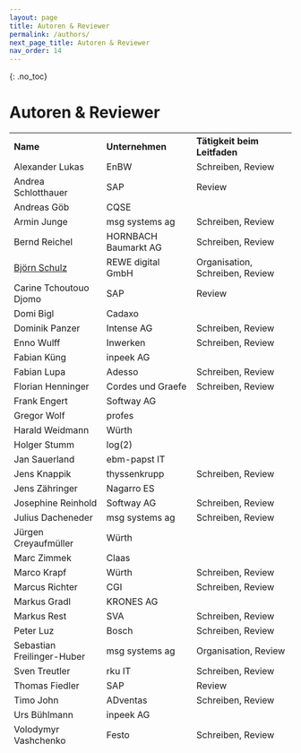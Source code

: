 ```yaml
---
layout: page
title: Autoren & Reviewer
permalink: /authors/
next_page_title: Autoren & Reviewer
nav_order: 14
---
```


{: .no_toc}
# Autoren & Reviewer

<table>
<thead>
<tr class="header">
<th style="text-align: left">Name</th>
<th style="text-align: left">Unternehmen</th>
<th style="text-align: left">Tätigkeit beim Leitfaden</th>
</tr>

<tr class="odd">
<td>Alexander Lukas</td>
<td>EnBW</td>
<td>Schreiben, Review</td>
</tr>
<tr class="header">
<td>Andrea Schlotthauer</td>
<td>SAP</td>
<td>Review</td>
</tr>
<tr class="odd">
<td>Andreas Göb</td>
<td>CQSE</td>
<td></td>
</tr>
<tr class="header">
<td>Armin Junge</td>
<td>msg systems ag</td>
<td>Schreiben, Review</td>
</tr>
<tr class="odd">
<td>Bernd Reichel</td>
<td>HORNBACH Baumarkt AG</td>
<td>Schreiben, Review</td>
</tr>
<tr class="header">
<td><a href="https://www.linkedin.com/in/bjoern-schulz-swh/">Björn Schulz</a></td>
<td>REWE digital GmbH</td>
<td>Organisation, Schreiben, Review</td>
</tr>
<tr class="odd">
<td>Carine Tchoutouo Djomo</td>
<td>SAP</td>
<td>Review</td>
</tr>
<tr class="header">
<td>Domi Bigl</td>
<td>Cadaxo</td>
<td></td>
</tr>
<tr class="odd">
<td>Dominik Panzer</td>
<td>Intense AG</td>
<td>Schreiben, Review</td>
</tr>
<tr class="header">
<td>Enno Wulff</td>
<td>Inwerken</td>
<td>Schreiben, Review</td>
</tr>
<tr class="odd">
<td>Fabian Küng</td>
<td>inpeek AG</td>
<td></td>
</tr>
<tr class="header">
<td>Fabian Lupa</td>
<td>Adesso</td>
<td>Schreiben, Review</td>
</tr>
<tr class="odd">
<td>Florian Henninger</td>
<td>Cordes und Graefe</td>
<td>Schreiben, Review</td>
</tr>
<tr class="header">
<td>Frank Engert</td>
<td>Softway AG</td>
<td></td>
</tr>
<tr class="odd">
<td>Gregor Wolf</td>
<td>profes</td>
<td></td>
</tr>
<tr class="header">
<td>Harald Weidmann</td>
<td>Würth</td>
<td></td>
</tr>
<tr class="odd">
<td>Holger Stumm</td>
<td>log(2)</td>
<td></td>
</tr>
<tr class="header">
<td>Jan Sauerland</td>
<td>ebm-papst IT</td>
<td></td>
</tr>
<tr class="odd">
<td>Jens Knappik</td>
<td>thyssenkrupp</td>
<td>Schreiben, Review</td>
</tr>
<tr class="header">
<td>Jens Zähringer</td>
<td>Nagarro ES</td>
<td></td>
</tr>
<tr class="odd">
<td>Josephine Reinhold</td>
<td>Softway AG</td>
<td>Schreiben, Review</td>
</tr>
<tr class="header">
<td>Julius Dacheneder</td>
<td>msg systems ag</td>
<td>Schreiben, Review</td>
</tr>
<tr class="odd">
<td>Jürgen Creyaufmüller</td>
<td>Würth</td>
<td></td>
</tr>
<tr class="header">
<td>Marc Zimmek</td>
<td>Claas</td>
<td></td>
</tr>
<tr class="odd">
<td>Marco Krapf</td>
<td>Würth</td>
<td>Schreiben, Review</td>
</tr>
<tr class="header">
<td>Marcus Richter</td>
<td>CGI</td>
<td>Schreiben, Review</td>
</tr>
<tr class="odd">
<td>Markus Gradl</td>
<td>KRONES AG</td>
<td></td>
</tr>
<tr class="header">
<td>Markus Rest</td>
<td>SVA</td>
<td>Schreiben, Review</td>
</tr>
<tr class="odd">
<td>Peter Luz</td>
<td>Bosch</td>
<td>Schreiben, Review</td>
</tr>
<tr class="header">
<td>Sebastian Freilinger-Huber</td>
<td>msg systems ag</td>
<td>Organisation, Review</td>
</tr>
<tr class="odd">
<td>Sven Treutler</td>
<td>rku IT</td>
<td>Schreiben, Review</td>
</tr>
<tr class="header">
<td>Thomas Fiedler</td>
<td>SAP</td>
<td>Review</td>
</tr>
<tr class="odd">
<td>Timo John</td>
<td>ADventas</td>
<td>Schreiben, Review</td>
</tr>
<tr class="header">
<td>Urs Bühlmann</td>
<td>inpeek AG</td>
<td></td>
</tr>
<tr class="odd">
<td>Volodymyr Vashchenko</td>
<td>Festo</td>
<td>Schreiben, Review</td>
</tr>

</thead>
<tbody>
</tbody>
</table>